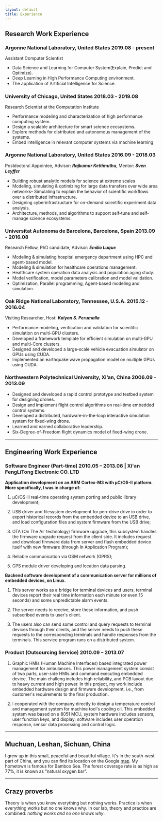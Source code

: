 ```yaml
---
layout: default
title: Experience
---
```


## Research Work Experience
### Argonne National Laboratory, United States 2019.08 - present 
Assistant Computer Scientist

- Data Science and Learning for Computer System(Explain, Predict and Optimize).
- Deep Learning in High Performance Computing environment.
- The application of Artiﬁcial Intelligence for Science.

### University of Chicago, United States 2018.03 - 2019.08 
Research Scientist at the Computation Institute

- Performance modeling and characterization of high performance computing system.
- Design a scalable architecture for smart science ecosystems.
- Explore methods for distributed and autonomous management of the systems.
- Embed intelligence in relevant computer systems via machine learning

### Argonne National Laboratory, United States 2016.09 - 2018.03 
Postdoctoral Appointee, Advisor: ___Rajkumar Kettimuthu___, Mentor: ___Sven Leyﬀer___

- Building robust analytic models for science at extreme scales
- Modeling, simulating & optimizing for large data transfers over wide area networks– Simulating to explain the behavior of scientiﬁc workﬂows over a distributed infrastructure. 
- Designing cyberinfrastructure for on-demand scientiﬁc experiment data analysis. 
- Architecture, methods, and algorithms to support self-tune and self-manage science ecosystems.

### Universitat Autonoma de Barcelona, Barcelona, Spain 2013.09 - 2016.08
Research Fellow, PhD candidate, Advisor: ___Emilio Luque___

- Modeling & simulating hospital emergency department using HPC and agent-based model. 
- Modeling & simulation for healthcare operations management.
- Healthcare system operation data analysis and population aging study.
- Model veriﬁcation, model parameters calibration and model validation. 
- Optimization, Parallel programming, Agent-based modeling and simulation. 

### Oak Ridge National Laboratory, Tennessee, U.S.A. 2015.12 - 2016.04
Visiting Researcher, Host: ___Kalyan S. Perumalla___

- Performance modeling, veriﬁcation and validation for scientiﬁc simulation on multi-GPU clusters. 
- Developed a framework template for eﬃcient simulation on multi-GPU and multi-Core clusters. 
- Designed and developed a large-scale vehicle evacuation simulator on GPUs using CUDA. 
- Implemented an earthquake wave propagation model on multiple GPUs using CUDA. 

### Northwestern Polytechnical University, Xi’an, China 2006.09 - 2013.09

- Designed and developed a rapid control prototype and testbed system for designing drones. 
- Design and implement ﬂight control algorithms on real-time embedded control systems. 
- Developed a distributed, hardware-in-the-loop interactive simulation system for ﬁxed-wing drone. 
- Learned and earned collaborative leadership. 
- Six-Degree-of-Freedom ﬂight dynamics model of ﬁxed-wing drone.

---
## Engineering Work Experience
### Software Engineer (Part-time) 2010.05 – 2013.06 | Xi'an FengLiTong Electronic CO. LTD
__Application development on an ARM Cortex-M3 with μC/OS-II platform. More specifically, I was in charge of:__ 

1. μC/OS-II real-time operating system porting and public library development; 

2. USB driver and filesystem development for pen-drive drive in order to export historical records from the embedded device to an USB drive, and load configuration files and system firmware from the USB drive; 

3. OTA (On The Air technology) firmware upgrade, this subsystem handles the firmware upgrade request from the client side. It includes request and download firmware data from server and flash embedded device itself with new firmware (through In Application Program); 

4. Reliable communication via GSM network (GPRS); 

5. GPS module driver developing and location data parsing. 

__Backend software development of a communication server for millions of embedded devices, on Linux.__

1. This server works as a bridge for terminal devices and users, terminal devices report their real time information each minute (or even 15 seconds) and some unpredictable alarm events. 

2. The server needs to receive, store these information, and push subscribed events to user's client. 

3. The users also can send some control and query requests to terminal devices through their clients, and the server needs to push these requests to the corresponding terminals and handle responses from the terminals. This service program runs on a distributed system.

### Product (Outsourcing Service) 2010.09 – 2013.07
1. Graphic HMIs (Human Machine Interfaces) based integrated power management for ambulances. This power management system consist of two parts, user-side HMIs and command executing embedded device. The main challeng includes high reliability, and PCB layout due to heavy current and high power. In this project, my work include embedded hardware design and firmware development, i.e., from customer's requirements to the final production. 

2. I cooperated with the company directly to design a temperature control and management system for machine tool's cooling oil. This embedded system was based on a 8051 MCU, system hardware includes sensors, user function keys, and display; software includes user operation response, sensor data processing and control logic.

---
## Muchuan, Leshan, Sichuan, China
I grew up in this small, peaceful and beautiful village. It's in the south-west part of China, and you can find its location on the Google [map](https://goo.gl/maps/fqLh5LQxBYM2). My hometown is famous for Bamboo Sea. The forest coverage rate is as high as 77%, it is known as "natural oxygen bar".

---
## Crazy proverbs
Theory is when you know everything but nothing works. Practice is when everything works but no one knows why. In our lab, theory and practice are combined: _nothing works and no one knows why_.
